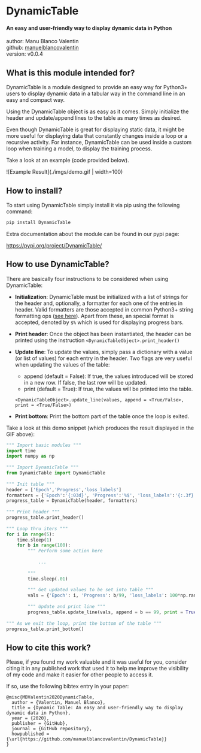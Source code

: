 # DynamicTable
#### An easy and user-friendly way to display dynamic data in Python
author: Manu Blanco Valentin </br>
github: [manuelblancovalentin](http://github.com/manuelblancovalentin) </br>
version: v0.0.4


## What is this module intended for?

DynamicTable is a module designed to provide an easy way for Python3+ users to display dynamic data in a tabular way in the command line in an easy and compact way. 

Using the DynamicTable object is as easy as it comes. Simply initialize the header and update/append lines to the table as many times as desired. 

Even though DynamicTable is great for displaying static data, it might be more useful for displaying data that constantly changes inside a loop or a recursive activity. For instance, DynamicTable can be used inside a custom loop when training a model, to display the training process.

Take a look at an example (code provided below).  

![Example Result](./imgs/demo.gif | width=100)


## How to install?

To start using DynamicTable simply install it via pip using the following command:

```bash
pip install DynamicTable
```

Extra documentation about the module can be found in our pypi page:

https://pypi.org/project/DynamicTable/
 
## How to use DynamicTable?

There are basically four instructions to be considered when using DynamicTable:

* __Initialization__: DynamicTable must be initialized with a list of strings for the header and, optionally, a formatter for each one of the entries in header. Valid formatters are those accepted in common Python3+ string formatting ops ([see here](https://realpython.com/python-f-strings/)). Apart from these, an special format is accepted, denoted by ``$%`` which is used for displaying progress bars. 

* __Print header__: Once the object has been instantiated, the header can be printed using the instruction ``<DynamicTableObject>.print_header()``

* __Update line__: To update the values, simply pass a dictionary with a value (or list of values) for each entry in the header. Two flags are very useful when updating the values of the table: 
	* append (default = False): If true, the values introduced will be stored in a new row. If false, the last row will be updated. 
	* print (default = True): If true, the values will be printed into the table.

	``<DynamicTableObject>.update_line(values, append = <True/False>, print = <True/False>)``

* __Print bottom__: Print the bottom part of the table once the loop is exited.


Take a look at this demo snippet (which produces the result displayed in the GIF above):

```python
""" Import basic modules """
import time
import numpy as np
	
""" Import DynamicTable """
from DynamicTable import DynamicTable
	
""" Init table """
header = ['Epoch','Progress','loss_labels']
formatters = {'Epoch':'{:03d}', 'Progress':'%$', 'loss_labels':'{:.3f}'}
progress_table = DynamicTable(header, formatters)
	
""" Print header """
progress_table.print_header()
	
""" Loop thru iters """
for i in range(5):
    time.sleep(1)
    for b in range(100):
        """ Perform some action here
	
            ...
	
        """
        time.sleep(.01)
	
        """ Get updated values to be set into table """
        vals = {'Epoch': i, 'Progress': b/99, 'loss_labels': 100*np.random.randn()}
	
        """ Update and print line """
        progress_table.update_line(vals, append = b == 99, print = True)
	
""" As we exit the loop, print the bottom of the table """
progress_table.print_bottom()

```

## How to cite this work?

Please, if you found my work valuable and it was useful for you, consider citing it in any published work that used it to help me improve the visibility of my code and make it easier for other people to access it. 

If so, use the following bibtex entry in your paper:

```
@misc{MBValentin2020DynamicTable,
  author = {Valentin, Manuel Blanco},
  title = {Dynamic Table: An easy and user-friendly way to display dynamic data in Python},
  year = {2020},
  publisher = {GitHub},
  journal = {GitHub repository},
  howpublished = {\url{https://github.com/manuelblancovalentin/DynamicTable}}
}
```
